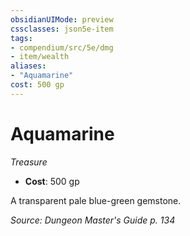 ```yaml
---
obsidianUIMode: preview
cssclasses: json5e-item
tags:
- compendium/src/5e/dmg
- item/wealth
aliases: 
- "Aquamarine"
cost: 500 gp
---
```

# Aquamarine
*Treasure*  

- **Cost**: 500 gp

A transparent pale blue-green gemstone.

*Source: Dungeon Master's Guide p. 134*
